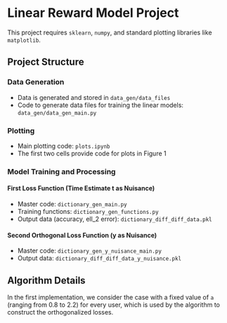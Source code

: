 # Linear Reward Model Project

This project requires `sklearn`, `numpy`, and standard plotting libraries like `matplotlib`.

## Project Structure

### Data Generation
- Data is generated and stored in `data_gen/data_files`
- Code to generate data files for training the linear models: `data_gen/data_gen_main.py`

### Plotting
- Main plotting code: `plots.ipynb`
- The first two cells provide code for plots in Figure 1

### Model Training and Processing

#### First Loss Function (Time Estimate t as Nuisance)
- Master code: `dictionary_gen_main.py`
- Training functions: `dictionary_gen_functions.py`
- Output data (accuracy, ell_2 error): `dictionary_diff_diff_data.pkl`

#### Second Orthogonal Loss Function (y as Nuisance)
- Master code: `dictionary_gen_y_nuisance_main.py`
- Output data: `dictionary_diff_diff_data_y_nuisance.pkl`

## Algorithm Details

In the first implementation, we consider the case with a fixed value of `a` (ranging from 0.8 to 2.2) for every user, which is used by the algorithm to construct the orthogonalized losses.